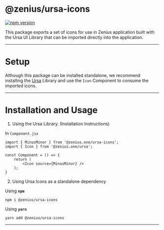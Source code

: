 # @zenius/ursa-icons

[![npm version](https://img.shields.io/npm/v/@zenius.one/ursa-icons.svg?style=flat)](https://www.npmjs.com/package/@zenius.one/ursa-icons)

This package exports a set of icons for use in Zenius application built with the Ursa UI Library that can be imported directly into the application.

---

# Setup

Although this package can be installed standalone, we recommend installing the [Ursa](https://www.npmjs.com/package/@zenius.one/ursa) Library and use the `Icon` Component to consume the imported icons.

---

# Installation and Usage

1. Using the Ursa Library. (Installation Instructions)

In `Component.jsx`

```
import { MinusMinor } from '@zenius.one/ursa-icons';
import { Icon } from '@zenius.one/ursa';

const Component = () => {
    return (
        <Icon source={MinusMinor} />
    );
}
```

2. Using Ursa Icons as a standalone dependency

Using **`npm`**

```
npm i @zenius/ursa-icons
```

Using **`yarn`**

```
yarn add @zenius/ursa-icons
```

---
